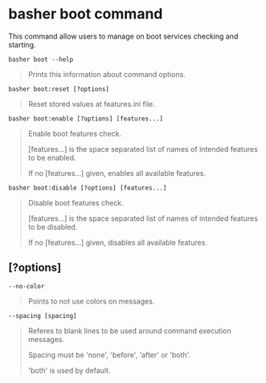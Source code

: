 # basher boot command

This command allow users to manage on boot services checking and starting.

`basher boot --help`

> Prints this information about command options.

`basher boot:reset [?options]`

> Reset stored values at features.ini file.

`basher boot:enable [?options] [features...]`

> Enable boot features check.
>
> [features...] is the space separated list of names of intended features to be enabled.
>
> If no [features...] given, enables all available features.

`basher boot:disable [?options] [features...]`

> Disable boot features check.
>
> [features...] is the space separated list of names of intended features to be disabled.
>
> If no [features...] given, disables all available features.

## [?options]

`--no-color`

> Points to not use colors on messages.

`--spacing [spacing]`

> Referes to blank lines to be used around command execution messages.
>
> Spacing must be 'none', 'before', 'after' or 'both'.
>
> 'both' is used by default.
